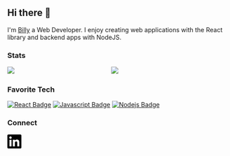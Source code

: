 ## Hi there 👋

I'm [Billy](https://billybui.io/) a Web Developer. I enjoy creating web applications with the React library and backend apps with NodeJS.

### Stats

<img align="left" width="47%" src="https://github-readme-stats.vercel.app/api?username=EitherLow&show_icons=true&theme=radical&count_private=true"/>

<img width="47%" src="https://github-readme-stats.vercel.app/api/top-langs/?username=EitherLow&theme=radical&layout=compact"/>

### Favorite Tech

[![React Badge](https://img.shields.io/badge/-React-61DBFB?style=for-the-badge&labelColor=black&logo=react&logoColor=61DBFB)](#) [![Javascript Badge](https://img.shields.io/badge/-Javascript-F0DB4F?style=for-the-badge&labelColor=black&logo=javascript&logoColor=F0DB4F)](#) [![Nodejs Badge](https://img.shields.io/badge/-Nodejs-3C873A?style=for-the-badge&labelColor=black&logo=node.js&logoColor=3C873A)](#)

### Connect

<img height="32" width="32" src="./img/linkedin.svg"></img>
